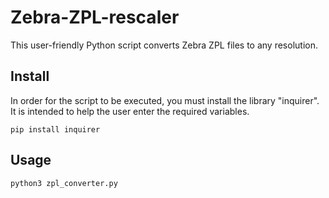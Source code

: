 # Zebra-ZPL-rescaler
This user-friendly Python script converts Zebra ZPL files to any resolution. 

## Install
In order for the script to be executed, you must install the library "inquirer". It is intended to help the user enter the required variables.
```
pip install inquirer
```

## Usage
```
python3 zpl_converter.py
```
